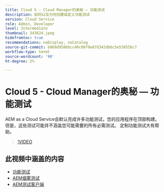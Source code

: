 ```yaml
---
title: Cloud 5 - Cloud Manager的奥秘 — 功能测试
description: 如何以及为何创建自定义功能测试
version: Cloud Service
role: Admin, Developer
level: Intermediate
thumbnail: 343624.jpeg
hidefromtoc: true
recommendations: noDisplay, noCatalog
source-git-commit: b069d958bbcc40c0079e87d342db6c5e53055bc7
workflow-type: tm+mt
source-wordcount: '90'
ht-degree: 2%

---
```


# Cloud 5 - Cloud Manager的奥秘 — 功能测试

AEM as a Cloud Service会默认完成许多功能测试，您的应用程序在顶部构建。 但是，这些测试可能并不涵盖您可能需要的所有必需测试。 定制功能测试大有帮助。

>[!VIDEO](https://video.tv.adobe.com/v/343624)

## 此视频中涵盖的内容

+ [功能测试](https://experienceleague.adobe.com/docs/experience-manager-cloud-service/content/implementing/using-cloud-manager/test-results/functional-testing.html)
+ [AEM烟雾测试](https://github.com/adobe/aem-test-samples/)
+ [AEM测试客户端](https://github.com/adobe/aem-testing-clients/)
